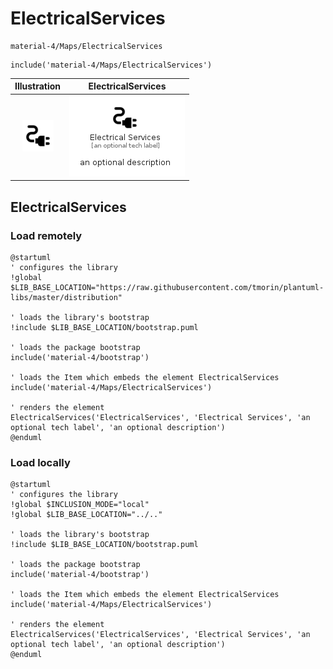 # ElectricalServices


```text
material-4/Maps/ElectricalServices
```

```text
include('material-4/Maps/ElectricalServices')
```



| Illustration | ElectricalServices |
| :---: | :---: |
| ![illustration for Illustration](../../material-4/Maps/ElectricalServices.png) | ![illustration for ElectricalServices](../../material-4/Maps/ElectricalServices.Local.png) |




## ElectricalServices

### Load remotely
```plantuml
@startuml
' configures the library
!global $LIB_BASE_LOCATION="https://raw.githubusercontent.com/tmorin/plantuml-libs/master/distribution"

' loads the library's bootstrap
!include $LIB_BASE_LOCATION/bootstrap.puml

' loads the package bootstrap
include('material-4/bootstrap')

' loads the Item which embeds the element ElectricalServices
include('material-4/Maps/ElectricalServices')

' renders the element
ElectricalServices('ElectricalServices', 'Electrical Services', 'an optional tech label', 'an optional description')
@enduml
```

### Load locally
```plantuml
@startuml
' configures the library
!global $INCLUSION_MODE="local"
!global $LIB_BASE_LOCATION="../.."

' loads the library's bootstrap
!include $LIB_BASE_LOCATION/bootstrap.puml

' loads the package bootstrap
include('material-4/bootstrap')

' loads the Item which embeds the element ElectricalServices
include('material-4/Maps/ElectricalServices')

' renders the element
ElectricalServices('ElectricalServices', 'Electrical Services', 'an optional tech label', 'an optional description')
@enduml
```

